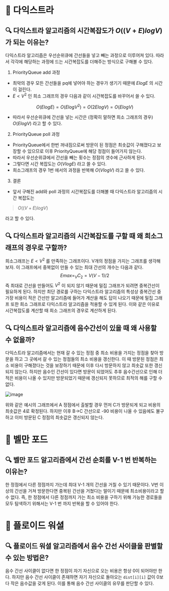 # 🔖 다익스트라
## 🔍 다익스트라 알고리즘의 시간복잡도가 $O( (V+E)logV )$ 가 되는 이유는?
다익스트라 알고리즘은 우선순위큐에 간선들을 넣고 빼는 과정으로 이루어져 있다. 따라서 각각에 해당하는 과정에 드는 시간복잡도를 더해주는 방식으로 구해볼 수 있다.

1. PriorityQueue add 과정
- 최악의 경우 모든 간선들을 pq에 넣어야 하는 경우가 생기기 때문에 $ElogE$ 의 시간이 걸린다.
- $E < V^2$ 인 희소 그래프의 경우 다음과 같이 시간복잡도를 바꾸어서 쓸 수 있다.

$$ O( ElogE ) 
= O( ElogV^2 )
= O( 2ElogV)
= O( ElogV )$$

- 따라서 우선순위큐에 간선을 넣는 시간은 (정확히 말하면 희소 그래프의 경우) $O(ElogV)$ 라고 할 수 있다.

2. PriorityQueue poll 과정
- PriorityQueue에서 한번 꺼내짐으로써 방문이 된 정점은 최솟값이 구해졌다고 보장할 수 있으므로 이후 PriorityQueue에 해당 정점이 들어가지 않는다.
- 따라서 우선순위큐에서 간선을 빼는 횟수는 정점의 갯수에 근사하게 된다.
- 그렇다면 시간 복잡도는 $O(VlogE)$ 라고 쓸 수 있다.
- 희소그래프의 경우 1번 에서의 과정을 반복해 $O(VlogV)$ 라고 쓸 수 있다.

3. 결론
- 앞서 구해진 add와 poll 과정의 시간복잡도를 더해볼 때 다익스트라 알고리즘의 시간 복잡도는 
> $O( (V+E)logV )$

라고 할 수 있다.

## 🔍 다익스트라 알고리즘의 시간복잡도를 구할 때 왜 희소그래프의 경우로 구할까?
희소그래프는 $E < V^2$ 를 만족하는 그래프이다. V개의 정점을 가지는 그래프를 생각해보자. 이 그래프에서 중복없이 만들 수 있는 최대 간선의 개수는 다음과 같다.
$$Emax = _VC_2 = V(V-1)/2$$
즉 최대로 간선을 만들어도 $V^2$ 이 되지 않기 때문에 밀집 그래프가 되려면 중복간선이 필요하게 된다. 하지만 최단 경로를 구하는 다익스트라 알고리즘의 특성상 중복간선 중 가장 비용이 적은 간선만 알고리즘에 들어가 계산을 해도 답이 나오기 때문에 밀집 그래프 또한 희소 그래프로 다익스트라 알고리즘을 적용할 수 있게 된다. 이와 같은 이유로 시간복잡도를 계산할 때 희소 그래프의 경우로 계산하게 된다.

## 🔍 다익스트라 알고리즘에 음수간선이 있을 때 왜 사용할 수 없을까?
다익스트라 알고리즘에서는 현재 갈 수 있는 정점 중 최소 비용을 가지는 정점을 찾아 방문을 하고 그 곳에서 갈 수 있는 정점들의 최소 비용을 갱신한다. 이 때 방문된 정점은 최소 비용이 구해졌다는 것을 보장하기 때문에 이후 다시 방문하지 않고 최솟값 또한 갱신되지 않는다. 하지만 음수인 간선이 있다면 방문이 되었어도 추후 음수간선으로 인해 더 적은 비용이 나올 수 있지만 방문되었기 때문에 갱신되지 못하므로 최적의 해를 구할 수 없다.

![image](https://user-images.githubusercontent.com/95271588/227703350-dc89a62b-62b7-4a7c-a36a-4c61d2d344b2.png)

위와 같은 예시의 그래프에서 A 정점에서 출발할 경우 먼저 C가 방문되게 되고 비용의 최솟값은 4로 확정된다. 하지만 이후 B->C 간선으로 -90 비용이 나올 수 있음에도 불구하고 이미 방문된 C 정점의 최솟값은 갱신되지 않는다.

# 🔖 벨만 포드
## 🔍 벨만 포드 알고리즘에서 간선 순회를 V-1 번 반복하는 이유는?
한 정점에서 다른 정점까지 가는데 최대 V-1 개의 간선을 거칠 수 있기 때문이다. V번 이상의 간선을 거쳐 방문한다면 중복된 간선을 거쳤다는 말이기 때문에 최소비용이라고 할 수 없다. 
즉, 한 정점에서 다른 정점까지 가는 최소 비용을 구하기 위해 가능한 경로들을 모두 탐색하기 위해서는 V-1 번 까지 반복을 할 수 있어야 한다.

# 🔖 플로이드 워셜
## 🔍 플로이드 워셜 알고리즘에서 음수 간선 사이클을 판별할 수 있는 방법은?
음수 간선 사이클이 없다면 한 정점이 자기 자신으로 오는 비용은 항상 0이 되어야만 한다. 하지만 음수 간선 사이클이 존재하면 자기 자신으로 돌아오는 `dist[i][i]` 값이 0보다 작은 음수값을 갖게 된다. 이를 통해 음수 간선 사이클의 유무를 판단할 수 있다.
